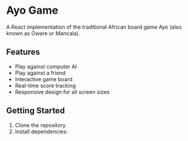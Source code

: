 # Ayo Game

A React implementation of the traditional African board game Ayo (also known as Oware or Mancala).

## Features

- Play against computer AI
- Play against a friend
- Interactive game board
- Real-time score tracking
- Responsive design for all screen sizes

## Getting Started

1. Clone the repository
2. Install dependencies:
